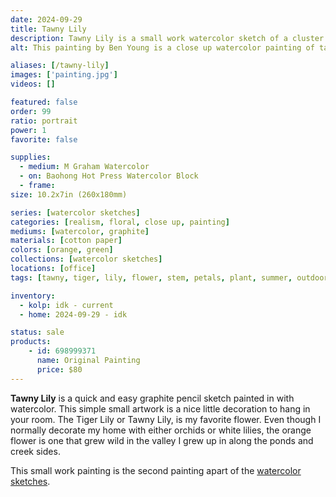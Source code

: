 ```yaml
---
date: 2024-09-29
title: Tawny Lily
description: Tawny Lily is a small work watercolor sketch of a cluster of an orange lily flower.
alt: This painting by Ben Young is a close up watercolor painting of tawny lily.

aliases: [/tawny-lily]
images: ['painting.jpg']
videos: []

featured: false
order: 99
ratio: portrait
power: 1
favorite: false

supplies:
  - medium: M Graham Watercolor
  - on: Baohong Hot Press Watercolor Block
  - frame: 
size: 10.2x7in (260x180mm)

series: [watercolor sketches]
categories: [realism, floral, close up, painting]
mediums: [watercolor, graphite]
materials: [cotton paper]
colors: [orange, green]
collections: [watercolor sketches]
locations: [office]
tags: [tawny, tiger, lily, flower, stem, petals, plant, summer, outdoors]

inventory:
  - kolp: idk - current
  - home: 2024-09-29 - idk

status: sale
products:
    - id: 698999371
      name: Original Painting
      price: $80
---
```


**Tawny Lily** is a quick and easy graphite pencil sketch painted in with watercolor. This simple small artwork is a nice little decoration to hang in your room. The Tiger Lily or Tawny Lily, is my favorite flower. Even though I normally decorate my home with either orchids or white lilies, the orange flower is one that grew wild in the valley I grew up in along the ponds and creek sides.

<!--more-->

This small work painting is the second painting apart of the [watercolor sketches](/collections/watercolor-sketches/).
